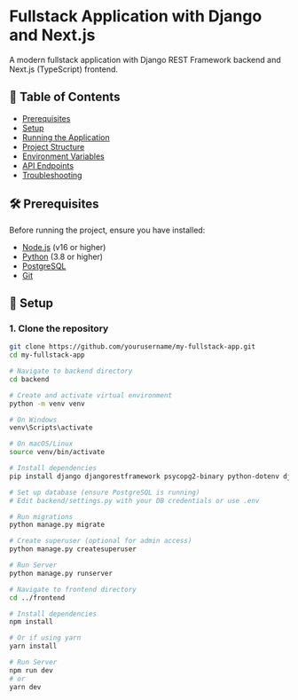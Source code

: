 # Fullstack Application with Django and Next.js

A modern fullstack application with Django REST Framework backend and Next.js (TypeScript) frontend.

## 📌 Table of Contents
- [Prerequisites](#-prerequisites)
- [Setup](#-setup)
- [Running the Application](#-running-the-application)
- [Project Structure](#-project-structure)
- [Environment Variables](#-environment-variables)
- [API Endpoints](#-api-endpoints)
- [Troubleshooting](#-troubleshooting)

## 🛠 Prerequisites

Before running the project, ensure you have installed:

- [Node.js](https://nodejs.org/) (v16 or higher)
- [Python](https://www.python.org/downloads/) (3.8 or higher)
- [PostgreSQL](https://www.postgresql.org/download/)
- [Git](https://git-scm.com/downloads)

## 🚀 Setup

### 1. Clone the repository
```bash
git clone https://github.com/yourusername/my-fullstack-app.git
cd my-fullstack-app

# Navigate to backend directory
cd backend

# Create and activate virtual environment
python -m venv venv

# On Windows
venv\Scripts\activate

# On macOS/Linux
source venv/bin/activate

# Install dependencies
pip install django djangorestframework psycopg2-binary python-dotenv django-cors-headers

# Set up database (ensure PostgreSQL is running)
# Edit backend/settings.py with your DB credentials or use .env

# Run migrations
python manage.py migrate

# Create superuser (optional for admin access)
python manage.py createsuperuser

# Run Server
python manage.py runserver

# Navigate to frontend directory
cd ../frontend

# Install dependencies
npm install

# Or if using yarn
yarn install

# Run Server
npm run dev
# or
yarn dev